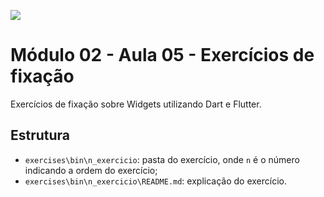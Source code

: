 ﻿![](https://i.imgur.com/xG74tOh.png)

# Módulo 02 - Aula 05 - Exercícios de fixação

Exercícios de fixação sobre Widgets utilizando Dart e Flutter.

## Estrutura

- `exercises\bin\n_exercicio`: pasta do exercício, onde `n` é o número indicando a ordem do exercício;
- `exercises\bin\n_exercicio\README.md`: explicação do exercício.
